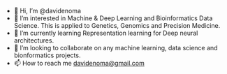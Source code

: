 - 👋 Hi, I’m @davidenoma
- 👀 I’m interested in Machine & Deep Learning and Bioinformatics Data Science. This is applied to Genetics, Genomics and Precision Medicine.
- 🌱 I’m currently learning Representation learning for Deep neural architectures.
- 💞️ I’m looking to collaborate on any machine learning, data science and bionformatics projects.
- 📫 How to reach me davidenoma@gmail.com

<!---
davidenoma/davidenoma is a ✨ special ✨ repository because its `README.md` (this file) appears on your GitHub profile.
You can click the Preview link to take a look at your changes.
--->

